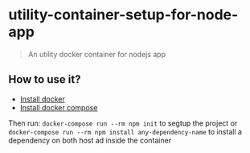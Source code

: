 # utility-container-setup-for-node-app
> An utility docker container for nodejs app

## How to use it?

- [Install docker](https://docs.docker.com/engine/install/ubuntu/)
- [Install docker compose](https://docs.docker.com/compose/install/)

Then run: ```docker-compose run --rm npm init``` to segtup the project or ```docker-compose run --rm npm install any-dependency-name``` to install a dependency on both host ad inside the container
